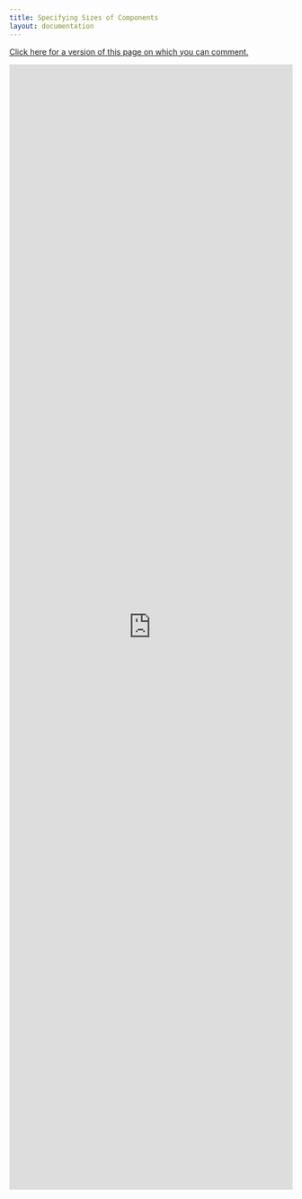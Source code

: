 ```yaml
---
title: Specifying Sizes of Components
layout: documentation
---
```


[Click here for a version of this page on which you can comment.](https://docs.google.com/document/d/1S1BBmFanf0KOD_W6HG35YEGwoAnlW7FZeq0cuMcBdZ0/edit)

<iframe width="100%" height="2000" frameborder="0"
        scrolling="yes" id="frame1"
        src="https://docs.google.com/document/d/1S1BBmFanf0KOD_W6HG35YEGwoAnlW7FZeq0cuMcBdZ0/pub">
</iframe>
